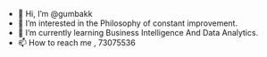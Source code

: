 - 👋 Hi, I’m @gumbakk
- 👀 I’m interested in the Philosophy of constant improvement.
- 🌱 I’m currently learning Business Intelligence And Data Analytics.
- 📫 How to reach me , 73075536

<!---
gumbakk/gumbakk is a ✨ special ✨ repository because its `README.md` (this file) appears on your GitHub profile.
You can click the Preview link to take a look at your changes.
--->
